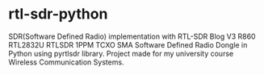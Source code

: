 # rtl-sdr-python

SDR(Software Defined Radio) implementation with RTL-SDR Blog V3 R860 RTL2832U RTLSDR 1PPM TCXO SMA Software Defined Radio Dongle in Python using pyrtlsdr library.
Project made for my university course Wireless Communication Systems.
